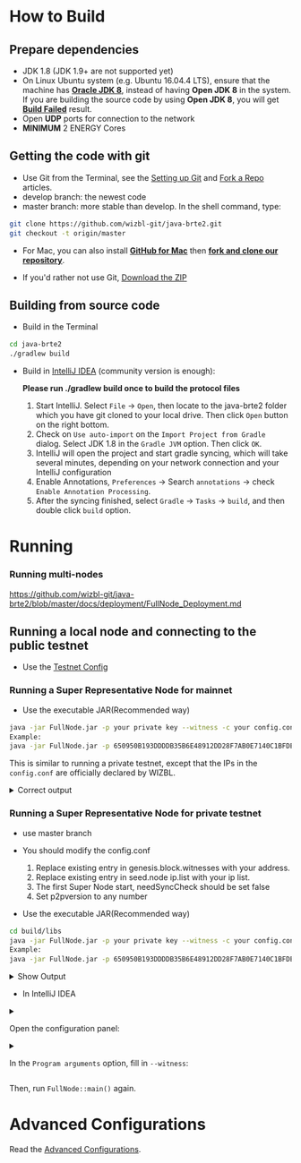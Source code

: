 # How to Build

## Prepare dependencies

* JDK 1.8 (JDK 1.9+ are not supported yet)
* On Linux Ubuntu system (e.g. Ubuntu 16.04.4 LTS), ensure that the machine has [__Oracle JDK 8__](https://www.digitalocean.com/community/tutorials/how-to-install-java-with-apt-get-on-ubuntu-16-04), instead of having __Open JDK 8__ in the system. If you are building the source code by using __Open JDK 8__, you will get [__Build Failed__](https://github.com/tronprotocol/java-tron/issues/337) result.
* Open **UDP** ports for connection to the network
* **MINIMUM** 2 ENERGY Cores

## Getting the code with git

* Use Git from the Terminal, see the [Setting up Git](https://help.github.com/articles/set-up-git/) and [Fork a Repo](https://help.github.com/articles/fork-a-repo/) articles.
* develop branch: the newest code 
* master branch: more stable than develop.
In the shell command, type:
```bash
git clone https://github.com/wizbl-git/java-brte2.git
git checkout -t origin/master
```

* For Mac, you can also install **[GitHub for Mac](https://mac.github.com/)** then **[fork and clone our repository](https://guides.github.com/activities/forking/)**. 

* If you'd rather not use Git, [Download the ZIP](https://github.com/wizbl-git/java-brte2/archive/develop.zip)


## Building from source code

* Build in the Terminal

```bash
cd java-brte2
./gradlew build
```


* Build in [IntelliJ IDEA](https://www.jetbrains.com/idea/) (community version is enough):

  **Please run ./gradlew build once to build the protocol files**

  1. Start IntelliJ. Select `File` -> `Open`, then locate to the java-brte2 folder which you have git cloned to your local drive. Then click `Open` button on the right bottom.
  2. Check on `Use auto-import` on the `Import Project from Gradle` dialog. Select JDK 1.8 in the `Gradle JVM` option. Then click `OK`.
  3. IntelliJ will open the project and start gradle syncing, which will take several minutes, depending on your network connection and your IntelliJ configuration
  4. Enable Annotations, `Preferences` -> Search `annotations` -> check `Enable Annotation Processing`.
  5. After the syncing finished, select `Gradle` -> `Tasks` -> `build`, and then double click `build` option.
  
# Running

### Running multi-nodes

https://github.com/wizbl-git/java-brte2/blob/master/docs/deployment/FullNode_Deployment.md

## Running a local node and connecting to the public testnet 

* Use the [Testnet Config](src/main/resources/testnet-config.conf)


### Running a Super Representative Node for mainnet

* Use the executable JAR(Recommended way)

```bash
java -jar FullNode.jar -p your private key --witness -c your config.conf(Example：/data/java-brte2/config.conf)
Example:
java -jar FullNode.jar -p 650950B193DDDDB35B6E48912DD28F7AB0E7140C1BFDEFD493348F02295BD812 --witness -c /data/java-brte2/config.conf

```

This is similar to running a private testnet, except that the IPs in the `config.conf` are officially declared by WIZBL.

<details>
<summary>Correct output</summary>

```bash

20:43:18.138 INFO  [main] [o.t.p.FullNode](FullNode.java:21) Full node running.
20:43:18.486 INFO  [main] [o.t.c.c.a.Args](Args.java:429) Bind address wasn't set, Punching to identify it...
20:43:18.493 INFO  [main] [o.t.c.c.a.Args](Args.java:433) UDP local bound to: 10.0.8.146
20:43:18.495 INFO  [main] [o.t.c.c.a.Args](Args.java:448) External IP wasn't set, using checkip.amazonaws.com to identify it...
20:43:19.450 INFO  [main] [o.t.c.c.a.Args](Args.java:461) External address identified: 47.74.147.87
20:43:19.599 INFO  [main] [o.s.c.a.AnnotationConfigApplicationContext](AbstractApplicationContext.java:573) Refreshing org.springframework.context.annotation.AnnotationConfigApplicationContext@124c278f: startup date [Fri Apr 27 20:43:19 CST 2018]; root of context hierarchy
20:43:19.972 INFO  [main] [o.s.b.f.a.AutowiredAnnotationBeanPostProcessor](AutowiredAnnotationBeanPostProcessor.java:153) JSR-330 'javax.inject.Inject' annotation found and supported for autowiring
20:43:20.380 INFO  [main] [o.t.c.d.DynamicPropertiesStore](DynamicPropertiesStore.java:244) update latest block header timestamp = 0
20:43:20.383 INFO  [main] [o.t.c.d.DynamicPropertiesStore](DynamicPropertiesStore.java:252) update latest block header number = 0
20:43:20.393 INFO  [main] [o.t.c.d.DynamicPropertiesStore](DynamicPropertiesStore.java:260) update latest block header id = 00
20:43:20.394 INFO  [main] [o.t.c.d.DynamicPropertiesStore](DynamicPropertiesStore.java:265) update state flag = 0
20:43:20.559 INFO  [main] [o.t.c.c.TransactionCapsule](TransactionCapsule.java:83) Transaction create succeeded！
20:43:20.567 INFO  [main] [o.t.c.c.TransactionCapsule](TransactionCapsule.java:83) Transaction create succeeded！
20:43:20.568 INFO  [main] [o.t.c.c.TransactionCapsule](TransactionCapsule.java:83) Transaction create succeeded！
20:43:20.568 INFO  [main] [o.t.c.c.TransactionCapsule](TransactionCapsule.java:83) Transaction create succeeded！
20:43:20.569 INFO  [main] [o.t.c.c.TransactionCapsule](TransactionCapsule.java:83) Transaction create succeeded！
20:43:20.596 INFO  [main] [o.t.c.d.Manager](Manager.java:300) create genesis block
20:43:20.607 INFO  [main] [o.t.c.d.Manager](Manager.java:306) save block: BlockCapsule

```

Then observe whether block synchronization success，If synchronization successfully explains the success of the super node

</details>


### Running a Super Representative Node for private testnet
* use master branch
* You should modify the config.conf
  1. Replace existing entry in genesis.block.witnesses with your address.
  2. Replace existing entry in seed.node ip.list with your ip list.
  3. The first Super Node start, needSyncCheck should be set false
  4. Set p2pversion to any number 

* Use the executable JAR(Recommended way)

```bash
cd build/libs
java -jar FullNode.jar -p your private key --witness -c your config.conf (Example：/data/java-brte2/config.conf)
Example:
java -jar FullNode.jar -p 650950B193DDDDB35B6E48912DD28F7AB0E7140C1BFDEFD493348F02295BD812 --witness -c /data/java-brte2/config.conf

```

<details>
<summary>Show Output</summary>

```bash
> ./gradlew run -Pwitness

> Task :generateProto UP-TO-DATE
Using TaskInputs.file() with something that doesn't resolve to a File object has been deprecated and is scheduled to be removed in Gradle 5.0. Use TaskInputs.files() instead.

> Task :run 

20:21:33.916 INFO  [main] [c.w.p.FullNode](FullNode.java:47) not in debug mode, it will check energy time
20:21:34.021 INFO  [main] [c.w.c.a.Brte2ApplicationContext](AbstractApplicationContext.java:573) Refreshing com.wizbl.common.application.Brte2ApplicationContext@13b13b5d: startup date [Mon Jan 03 20:21:34 KST 2022]; root of context hierarchy
20:21:34.622 INFO  [main] [o.s.b.f.a.AutowiredAnnotationBeanPostProcessor](AutowiredAnnotationBeanPostProcessor.java:153) JSR-330 'javax.inject.Inject' annotation found and supported for autowiring
20:21:35.524 INFO  [main] [NodeManager](NodeManager.java:100) homeNode : Node{ host='120.17.80.224', port=42060, id=7920adca836f24014edaa168cd1952dee91c9792e104e9a1c3c2eebab2d46d0ccfcb694d9e460b8b4af3f5ae3811c4d4dd04267bb3cc0141e9500cdf0e5c0295}
20:21:35.524 INFO  [main] [NodeManager](NodeManager.java:101) bootNodes : size= 1
20:21:36.202 INFO  [main] [c.w.c.o.s.PeerConnectionCheckService](PeerConnectionCheckService.java:46) start the PeerConnectionCheckService
20:21:36.250 INFO  [main] [c.w.p.FullNode](FullNode.java:87) ********register application shutdown hook********
20:21:36.279 INFO  [DiscoverServer] [DiscoverServer](DiscoverServer.java:104) Discovery server started, bind port 42060
20:21:36.281 INFO  [nioEventLoopGroup-2-1] [NodeManager](NodeManager.java:147) Reading Node statistics from PeersStore: 12 nodes.
20:21:36.391 INFO  [main] [c.w.c.s.RpcApiService](RpcApiService.java:125) RpcApiService started, listening on 44160
20:21:36.399 INFO  [main] [o.e.j.u.log](Log.java:193) Logging initialized @3990ms to org.eclipse.jetty.util.log.Slf4jLog
20:21:36.548 WARN  [main] [o.e.j.s.h.ContextHandler](ContextHandler.java:1566) o.e.j.s.ServletContextHandler@176f7f3b{/,null,UNAVAILABLE} contextPath ends with /
20:21:36.562 INFO  [main] [o.e.j.s.Server](Server.java:374) jetty-9.4.11.v20180605; built: 2018-06-05T18:24:03.829Z; git: d5fc0523cfa96bfebfbda19606cad384d772f04c; jvm 1.8.0_202-b08
20:21:36.595 INFO  [main] [o.e.j.s.session](DefaultSessionIdManager.java:365) DefaultSessionIdManager workerName=node0
20:21:36.596 INFO  [main] [o.e.j.s.session](DefaultSessionIdManager.java:370) No SessionScavenger set, using defaults
20:21:36.597 INFO  [main] [o.e.j.s.session](HouseKeeper.java:149) node0 Scavenging every 660000ms
20:21:36.608 INFO  [main] [o.e.j.s.h.ContextHandler](ContextHandler.java:851) Started o.e.j.s.ServletContextHandler@176f7f3b{/wallet,null,AVAILABLE}
20:21:36.615 INFO  [main] [o.e.j.s.AbstractConnector](AbstractConnector.java:289) Started ServerConnector@30c1da48{HTTP/1.1,[http/1.1]}{0.0.0.0:43160}
20:21:36.615 INFO  [main] [o.e.j.s.Server](Server.java:411) Started @4206ms
20:21:36.622 INFO  [main] [c.w.c.s.i.RpcApiServiceOnSolidity](RpcApiServiceOnSolidity.java:95) RpcApiServiceOnSolidity started, listening on 44260
20:21:36.623 INFO  [main] [o.e.j.s.Server](Server.java:374) jetty-9.4.11.v20180605; built: 2018-06-05T18:24:03.829Z; git: d5fc0523cfa96bfebfbda19606cad384d772f04c; jvm 1.8.0_202-b08
20:21:36.624 INFO  [main] [o.e.j.s.session](DefaultSessionIdManager.java:365) DefaultSessionIdManager workerName=node0
20:21:36.624 INFO  [main] [o.e.j.s.session](DefaultSessionIdManager.java:370) No SessionScavenger set, using defaults
20:21:36.624 INFO  [main] [o.e.j.s.session](HouseKeeper.java:149) node0 Scavenging every 660000ms
20:21:36.625 INFO  [main] [o.e.j.s.h.ContextHandler](ContextHandler.java:851) Started o.e.j.s.ServletContextHandler@4f94e148{/,null,AVAILABLE}
20:21:36.626 INFO  [main] [o.e.j.s.AbstractConnector](AbstractConnector.java:289) Started ServerConnector@7ff8a9dc{HTTP/1.1,[http/1.1]}{0.0.0.0:43260}
20:21:36.627 INFO  [main] [o.e.j.s.Server](Server.java:411) Started @4217ms
20:21:36.628 INFO  [main] [ChannelManager](ChannelManager.java:76) Trust peer size 1
20:21:36.637 INFO  [main] [c.w.c.n.n.NodeImpl](NodeImpl.java:586) other peer is nil, please wait ... 

```

</details>

* In IntelliJ IDEA
  
<details>
<summary>

Open the configuration panel:

</summary>

![](docs/images/program_configure.png)

</details>  

<details>
<summary>

In the `Program arguments` option, fill in `--witness`:

</summary>

![](docs/images/set_witness_param.jpeg)

</details> 

Then, run `FullNode::main()` again.

# Advanced Configurations

Read the [Advanced Configurations](src/main/java/com/wizbl/core/config/README.md).

